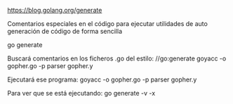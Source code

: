 https://blog.golang.org/generate

Comentarios especiales en el código para ejecutar utilidades de auto generación de código de forma sencilla

go generate

Buscará comentarios en los ficheros .go del estilo:
//go:generate goyacc -o gopher.go -p parser gopher.y

Ejecutará ese programa: goyacc -o gopher.go -p parser gopher.y


Para ver que se está ejecutando:
go generate -v -x
